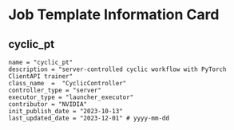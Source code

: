 # Job Template Information Card

## cyclic_pt
    name = "cyclic_pt"
    description = "server-controlled cyclic workflow with PyTorch ClientAPI trainer" 
    class_name  =  "CyclicController"
    controller_type = "server"
    executor_type = "launcher_executor"
    contributor = "NVIDIA"
    init_publish_date = "2023-10-13"
    last_updated_date = "2023-12-01" # yyyy-mm-dd
